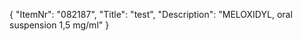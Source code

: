 {
  "ItemNr": "082187",
  "Title": "test",
  "Description": "MELOXIDYL, oral suspension 1,5 mg/ml"
}
